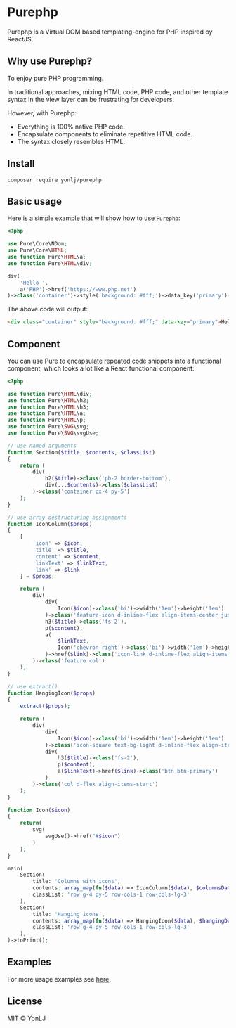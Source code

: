# Purephp

Purephp is a Virtual DOM based templating-engine for PHP inspired by ReactJS.

## Why use Purephp?

To enjoy pure PHP programming.

In traditional approaches, mixing HTML code, PHP code, and other template syntax in the view layer can be frustrating for developers.

However, with Purephp:
+ Everything is 100% native PHP code.
+ Encapsulate components to eliminate repetitive HTML code.
+ The syntax closely resembles HTML.

## Install

`composer require yonlj/purephp`

## Basic usage

Here is a simple example that will show how to use `Purephp`:

```php
<?php

use Pure\Core\NDom;
use Pure\Core\HTML;
use function Pure\HTML\a;
use function Pure\HTML\div;

div(
    'Hello ',
    a('PHP')->href('https://www.php.net')
)->class('container')->style('background: #fff;')->data_key('primary')->toPrint();
```

The above code will output:

```html
<div class="container" style="background: #fff;" data-key="primary">Hello <a href="https://www.php.net">PHP</a></div>
```

## Component

You can use Pure to encapsulate repeated code snippets into a functional component, which looks a lot like a React functional component:

```php
<?php

use function Pure\HTML\div;
use function Pure\HTML\h2;
use function Pure\HTML\h3;
use function Pure\HTML\a;
use function Pure\HTML\p;
use function Pure\SVG\svg;
use function Pure\SVG\svgUse;

// use named arguments
function Section($title, $contents, $classList)
{
    return (
        div(
            h2($title)->class('pb-2 border-bottom'),
            div(...$contents)->class($classList)
        )->class('container px-4 py-5')
    );
}

// use array destructuring assignments
function IconColumn($props)
{
    [
        'icon' => $icon,
        'title' => $title,
        'content' => $content,
        'linkText' => $linkText,
        'link' => $link
    ] = $props;

    return (
        div(
            div(
                Icon($icon)->class('bi')->width('1em')->height('1em')
            )->class('feature-icon d-inline-flex align-items-center justify-content-center text-bg-primary bg-gradient fs-2 mb-3'),
            h3($title)->class('fs-2'),
            p($content),
            a(
                $linkText,
                Icon('chevron-right')->class('bi')->width('1em')->height('1em'),
            )->href($link)->class('icon-link d-inline-flex align-items-center')
        )->class('feature col')
    );
}

// use extract()
function HangingIcon($props)
{
    extract($props);

    return (
        div(
            div(
                Icon($icon)->class('bi')->width('1em')->height('1em')
            )->class('icon-square text-bg-light d-inline-flex align-items-center justify-content-center fs-4 flex-shrink-0 me-3'),
            div(
                h3($title)->class('fs-2'),
                p($content),
                a($linkText)->href($link)->class('btn btn-primary')
            )
        )->class('col d-flex align-items-start')
    );
}

function Icon($icon)
{
    return(
        svg(
            svgUse()->href("#$icon")
        )
    );
}

main(
    Section(
        title: 'Columns with icons',
        contents: array_map(fn($data) => IconColumn($data), $columnsData),
        classList: 'row g-4 py-5 row-cols-1 row-cols-lg-3'
    ),
    Section(
        title: 'Hanging icons',
        contents: array_map(fn($data) => HangingIcon($data), $hangingData),
        classList: 'row g-4 py-5 row-cols-1 row-cols-lg-3'
    ),
)->toPrint();
```

## Examples

For more usage examples see [here](https://github.com/YonLJ/purephp/tree/master/examples).

## License

MIT © YonLJ
